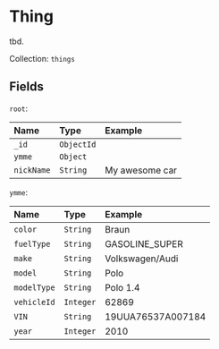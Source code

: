 Thing
====
tbd.

Collection: `things`

## Fields

`root`:

| Name         | Type             | Example        |
| :---         |     :----        | :---           |
| `_id`        | `ObjectId`       |                |
| `ymme`       | `Object`         |                |
| `nickName`   | `String`         | My awesome car |

`ymme`:

| Name         | Type             | Example           |
| :---         |     :----        | :---              |
| `color`      | `String`         | Braun             |
| `fuelType`   | `String`         | GASOLINE_SUPER    |
| `make`       | `String`         | Volkswagen/Audi   |
| `model`      | `String`         | Polo              |
| `modelType`  | `String`         | Polo 1.4          |
| `vehicleId`  | `Integer`        | 62869             |
| `VIN`        | `String`         | 19UUA76537A007184 |
| `year`       | `Integer`        | 2010              |

